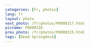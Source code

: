 ```yaml
---
categories: [fr, photos]
lang: fr
layout: photo
next_photo: /fr/photos/P0000317.html
picname: P0000316
prev_photo: /fr/photos/P0000315.html
tags: [Dead Springbock]
---
```

